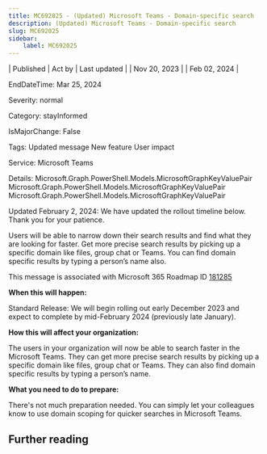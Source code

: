 ```yaml
---
title: MC692025 - (Updated) Microsoft Teams - Domain-specific search
description: (Updated) Microsoft Teams - Domain-specific search
slug: MC692025
sidebar:
    label: MC692025
---
```


| Published | Act by | Last updated |
| Nov 20, 2023 |  | Feb 02, 2024 |

EndDateTime: Mar 25, 2024

Severity: normal

Category: stayInformed

IsMajorChange: False

Tags: Updated message New feature User impact

Service: Microsoft Teams

Details: Microsoft.Graph.PowerShell.Models.MicrosoftGraphKeyValuePair Microsoft.Graph.PowerShell.Models.MicrosoftGraphKeyValuePair Microsoft.Graph.PowerShell.Models.MicrosoftGraphKeyValuePair

<p style="">Updated February 2, 2024: We have updated the rollout timeline below. Thank you for your patience.</p><p style="">Users will be able to narrow down their search results and find what they are looking for faster. Get more precise search results by picking up a specific domain like files, group chat or Teams. You can find domain specific results by typing a person’s name also.</p>
<p>This message is associated with Microsoft 365 Roadmap ID <a href="https://www.microsoft.com/microsoft-365/roadmap?filters=&amp;searchterms=181285" target="_blank" style="">181285</a></p>
<p><b>When this will happen:</b></p><p>Standard Release: We will begin rolling out early December 2023 and expect to complete by mid-February 2024 (previously late January).</p>

<p><b>How this will affect your organization:</b></p>

<p>The users in your organization will now be able to search faster in the Microsoft Teams. They can get more precise search results by picking up a specific domain like files, group chat or Teams. They can also find domain specific results by typing a person’s name.</p>
<p><b>What you need to do to prepare:</b></p>

<p>There's not much preparation needed. You can simply let your colleagues know to use domain scoping for quicker searches in Microsoft Teams.</p>

## Further reading
